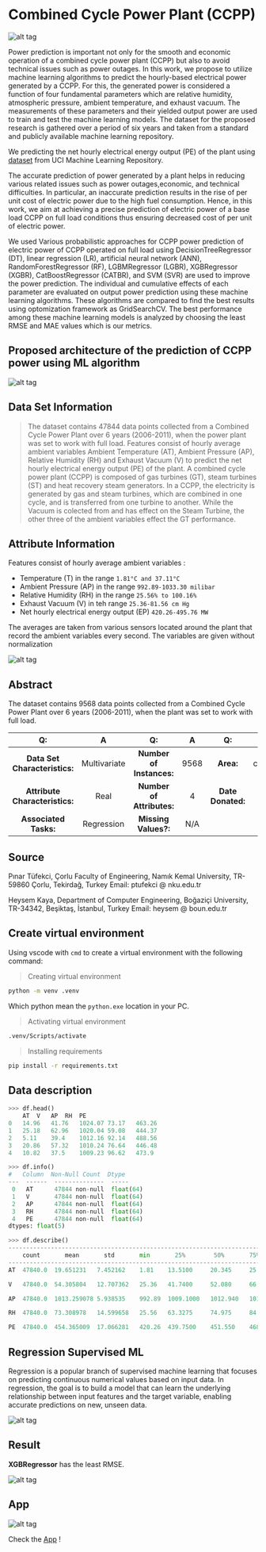 # Combined Cycle Power Plant (CCPP)

![alt tag](https://github.com/Abdelrahman898/e2e_ds_projec/blob/main/images/burullus-260917-dji-0026-2.jpg)

Power prediction is important not only for the smooth and economic operation of a combined cycle power plant (CCPP) but also to avoid technical issues such as power outages. In this work, we propose to utilize machine learning algorithms to predict the hourly-based electrical power generated by a CCPP. For this, the generated power is considered a function of four fundamental parameters which are relative humidity, atmospheric pressure, ambient temperature, and exhaust vacuum. The measurements of these parameters and their yielded output power are used to train and test the machine learning models. The dataset for the proposed research is gathered over a period of six years and taken from a standard and publicly available machine learning repository.

We predicting the net hourly electrical energy output (PE) of the plant using [dataset](https://archive.ics.uci.edu/ml/datasets/Combined+Cycle+Power+Plant) from UCI Machine Learning Repository.

The accurate prediction of power generated by a plant helps in reducing various related issues such as power outages,economic, and technical difficulties. In particular, an inaccurate prediction results in the rise of per unit cost of electric power due to the high fuel consumption. Hence, in this work, we aim at achieving a precise prediction of electric power of a base load CCPP on full load conditions thus ensuring decreased cost of per unit of electric power.

We used Various probabilistic approaches for CCPP power prediction of electric power of CCPP operated on full load using DecisionTreeRegressor (DT), linear regression (LR), artificial neural network (ANN), RandomForestRegressor (RF), LGBMRegressor (LGBR), XGBRegressor (XGBR), CatBoostRegressor (CATBR), and SVM (SVR) are used to improve the power prediction. The individual and cumulative effects of each parameter are evaluated on output power prediction using these machine learning algorithms. These algorithms are compared to find the best results using optomization framework as GridSearchCV. The best performance among these machine learning models is analyzed by choosing the least RMSE and MAE values which is our metrics.

## Proposed architecture of the prediction of CCPP power using ML algorithm

![alt tag](https://github.com/Abdelrahman898/e2e_ds_projec/blob/main/images/Screenshot%202023-07-02%20224545.png)

## Data Set Information

>The dataset contains 47844 data points collected from a Combined Cycle Power Plant over 6 years (2006-2011), when the power plant was set to work with full load. Features consist of hourly average ambient variables Ambient Temperature (AT), Ambient Pressure (AP), Relative Humidity (RH) and Exhaust Vacuum (V) to predict the net hourly electrical energy output (PE) of the plant. A combined cycle power plant (CCPP) is composed of gas turbines (GT), steam turbines (ST) and heat recovery steam generators. In a CCPP, the electricity is generated by gas and steam turbines, which are combined in one cycle, and is transferred from one turbine to another. While the Vacuum is colected from and has effect on the Steam Turbine, the other three of the ambient variables effect the GT performance.

## Attribute Information

Features consist of hourly average ambient variables :

- Temperature (T) in the range `1.81°C and 37.11°C`
- Ambient Pressure (AP) in the range `992.89-1033.30 milibar`
- Relative Humidity (RH) in the range `25.56% to 100.16%`
- Exhaust Vacuum (V) in teh range `25.36-81.56 cm Hg`
- Net hourly electrical energy output (EP) `420.26-495.76 MW`

The averages are taken from various sensors located around the plant that record the ambient variables every second. The variables are given without normalization

![alt tag](https://github.com/Abdelrahman898/e2e_ds_projec/blob/main/images/output1.png)

## Abstract

The dataset contains 9568 data points collected from a Combined Cycle Power Plant over 6 years (2006-2011), when the plant was set to work with full load.

| Q: | A | Q: | A | Q: | A | 
| :---: | :---: | :---: | :---: | :---: | :---: |
| **Data Set Characteristics:** | Multivariate | **Number of Instances:** | 9568 | **Area:** | computer |
| **Attribute Characteristics:** | Real | **Number of Attributes:** | 4 | **Date Donated:** | 2014-03-26 |
| **Associated Tasks:** | Regression | **Missing Values?:** | N/A |

## Source

Pınar Tüfekci, Çorlu Faculty of Engineering, Namık Kemal University, TR-59860 Çorlu, Tekirdağ, Turkey
Email: ptufekci @ nku.edu.tr

Heysem Kaya, Department of Computer Engineering, Boğaziçi University, TR-34342, Beşiktaş, İstanbul, Turkey
Email: heysem @ boun.edu.tr

## Create virtual environment

Using vscode with `cmd` to create a virtual environment with the following command:

> Creating virtual environment

```bash
python -m venv .venv 
```

Which python mean the `python.exe` location in your PC.

> Activating virtual environment

```bash
.venv/Scripts/activate 
```

> Installing requirements

```bash
pip install -r requirements.txt 
```

## Data description

```python
>>> df.head()
	AT	V	AP	RH	PE
0	14.96	41.76	1024.07	73.17	463.26
1	25.18	62.96	1020.04	59.08	444.37
2	5.11	39.4	1012.16	92.14	488.56
3	20.86	57.32	1010.24	76.64	446.48
4	10.82	37.5	1009.23	96.62	473.9
```

```python
>>> df.info()
#   Column  Non-Null Count  Dtype 
---  ------  --------------  ----- 
 0   AT      47844 non-null  float(64)
 1   V       47844 non-null  float(64)
 2   AP      47844 non-null  float(64)
 3   RH      47844 non-null  float(64)
 4   PE      47844 non-null  float(64)
dtypes: float(5)
```

```python
>>> df.describe()
---------------------------------------------------------------------------------------
    count       mean       std       min       25%        50%       75%          max 
---------------------------------------------------------------------------------------
AT  47840.0  19.651231   7.452162    1.81    13.5100     20.345     25.72       37.11

V   47840.0  54.305804   12.707362   25.36   41.7400     52.080     66.54       81.56

AP  47840.0  1013.259078 5.938535    992.89  1009.1000   1012.940   1017.26     1033.30

RH  47840.0  73.308978   14.599658   25.56   63.3275     74.975     84.83       100.16

PE  47840.0  454.365009  17.066281   420.26  439.7500    451.550    468.43      495.76

```

## Regression Supervised ML

Regression is a popular branch of supervised machine learning that focuses on predicting continuous numerical values based on input data. In regression, the goal is to build a model that can learn the underlying relationship between input
features and the target variable, enabling accurate predictions on new, unseen data.

![alt tag](https://github.com/Abdelrahman898/e2e_ds_projec/blob/main/images/output.png)

## Result 

**XGBRegressor** has the least RMSE.

![alt tag](https://github.com/Abdelrahman898/e2e_ds_projec/blob/main/images/newplot2.png)

## App

![alt tag](https://github.com/Abdelrahman898/e2e_ds_project/blob/main/images/Screenshot%202023-07-11%20205831.png)


Check the [App](https://e2edsproject-t583gp5xxy9.streamlit.app/) !

